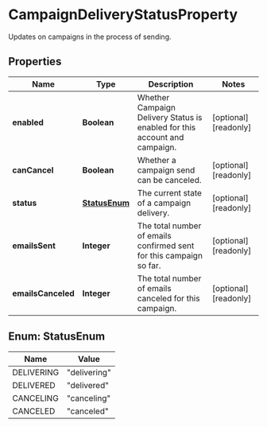 

# CampaignDeliveryStatusProperty

Updates on campaigns in the process of sending.

## Properties

| Name | Type | Description | Notes |
|------------ | ------------- | ------------- | -------------|
|**enabled** | **Boolean** | Whether Campaign Delivery Status is enabled for this account and campaign. |  [optional] [readonly] |
|**canCancel** | **Boolean** | Whether a campaign send can be canceled. |  [optional] [readonly] |
|**status** | [**StatusEnum**](#StatusEnum) | The current state of a campaign delivery. |  [optional] [readonly] |
|**emailsSent** | **Integer** | The total number of emails confirmed sent for this campaign so far. |  [optional] [readonly] |
|**emailsCanceled** | **Integer** | The total number of emails canceled for this campaign. |  [optional] [readonly] |



## Enum: StatusEnum

| Name | Value |
|---- | -----|
| DELIVERING | &quot;delivering&quot; |
| DELIVERED | &quot;delivered&quot; |
| CANCELING | &quot;canceling&quot; |
| CANCELED | &quot;canceled&quot; |




